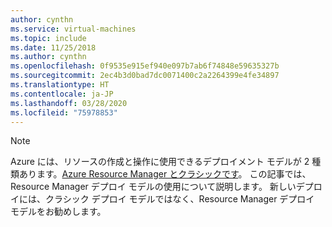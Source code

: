 ```yaml
---
author: cynthn
ms.service: virtual-machines
ms.topic: include
ms.date: 11/25/2018
ms.author: cynthn
ms.openlocfilehash: 0f9535e915ef940e097b7ab6f74848e59635327b
ms.sourcegitcommit: 2ec4b3d0bad7dc0071400c2a2264399e4fe34897
ms.translationtype: HT
ms.contentlocale: ja-JP
ms.lasthandoff: 03/28/2020
ms.locfileid: "75978853"
---
```

> [!NOTE]
> Azure には、リソースの作成と操作に使用できるデプロイメント モデルが 2 種類あります。[Azure Resource Manager とクラシックです](../articles/azure-resource-manager/management/deployment-models.md)。 この記事では、Resource Manager デプロイ モデルの使用について説明します。 新しいデプロイには、クラシック デプロイ モデルではなく、Resource Manager デプロイ モデルをお勧めします。
